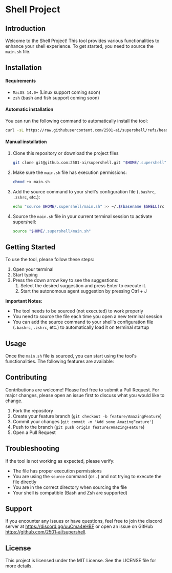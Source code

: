 # Shell Project

## Introduction

Welcome to the Shell Project! This tool provides various functionalities to enhance your shell experience. To get
started, you need to source the `main.sh` file.

## Installation

#### Requirements
- `MacOS 14.0+`  (Linux support coming soon)
- `zsh` (bash and fish support coming soon)

#### Automatic installation

You can run the following command to automatically install the tool:

```bash
curl -sL https://raw.githubusercontent.com/2501-ai/supershell/refs/heads/main/install.sh | bash
```

#### Manual installation

1. Clone this repository or download the project files
   ```bash
   git clone git@github.com:2501-ai/supershell.git "$HOME/.supershell"
   ```
2. Make sure the `main.sh` file has execution permissions:
   ```bash
   chmod +x main.sh
   ```
3. Add the source command to your shell's configuration file (`.bashrc`, `.zshrc`, etc.):
   ```bash
   echo "source $HOME/.supershell/main.sh" >> ~/.$(basename $SHELL)rc
   ```
4. Source the `main.sh` file in your current terminal session to activate supershell:
   ```bash
   source "$HOME/.supershell/main.sh"
   ```

## Getting Started

To use the tool, please follow these steps:

1. Open your terminal
2. Start typing
3. Press the down arrow key to see the suggestions:
   1. Select the desired suggestion and press Enter to execute it.
   2. Start the autonomous agent suggestion by pressing Ctrl + J

**Important Notes:**

- The tool needs to be sourced (not executed) to work properly
- You need to source the file each time you open a new terminal session
- You can add the source command to your shell's configuration file (`.bashrc`, `.zshrc`, etc.) to automatically load it
  on terminal startup

## Usage

Once the `main.sh` file is sourced, you can start using the tool's functionalities. The following features are
available:

## Contributing

Contributions are welcome! Please feel free to submit a Pull Request. For major changes, please open an issue first to discuss what you would like to change.

1. Fork the repository
2. Create your feature branch (`git checkout -b feature/AmazingFeature`)
3. Commit your changes (`git commit -m 'Add some AmazingFeature'`)
4. Push to the branch (`git push origin feature/AmazingFeature`)
5. Open a Pull Request

## Troubleshooting

If the tool is not working as expected, please verify:

- The file has proper execution permissions
- You are using the `source` command (or `.`) and not trying to execute the file directly
- You are in the correct directory when sourcing the file
- Your shell is compatible (Bash and Zsh are supported)

## Support

If you encounter any issues or have questions, feel free to join the discord server at https://discord.gg/uuCma4eHBF or
open an issue on GitHub https://github.com/2501-ai/supershell.

## License

This project is licensed under the MIT License. See the LICENSE file for more details.
